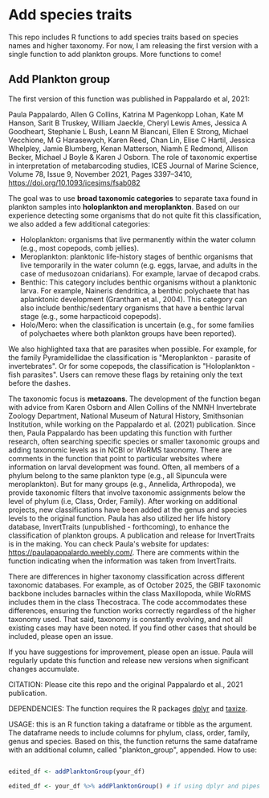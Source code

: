# Add species traits

This repo includes R functions to add species traits based on species names and higher taxonomy. For now, I am releasing the first version with a single function to add plankton groups. More functions to come!

## Add Plankton group

The first version of this function was published in Pappalardo et al, 2021:

Paula Pappalardo, Allen G Collins, Katrina M Pagenkopp Lohan, Kate M Hanson, Sarit B Truskey, William Jaeckle, Cheryl Lewis Ames, Jessica A Goodheart, Stephanie L Bush, Leann M Biancani, Ellen E Strong, Michael Vecchione, M G Harasewych, Karen Reed, Chan Lin, Elise C Hartil, Jessica Whelpley, Jamie Blumberg, Kenan Matterson, Niamh E Redmond, Allison Becker, Michael J Boyle & Karen J Osborn. The role of taxonomic expertise in interpretation of metabarcoding studies, ICES Journal of Marine Science, Volume 78, Issue 9, November 2021, Pages 3397–3410, https://doi.org/10.1093/icesjms/fsab082

The goal was to use __broad taxonomic categories__ to separate taxa found in plankton samples into __holoplankton and meroplankton__. Based on our experience detecting some organisms that do not quite fit this classification, we also added a few additional categories:

* Holoplankton: organisms that live permanently within the water column (e.g., most copepods, comb jellies).
* Meroplankton:  planktonic life-history stages of benthic organisms that live temporarily in the water column (e.g. eggs, larvae, and adults in the case of medusozoan cnidarians). For example, larvae of decapod crabs.
* Benthic: This category includes benthic organisms without a planktonic larva. For example, Naineris dendritica, a benthic polychaete that has aplanktonic development (Grantham et al., 2004). This category can also include benthic/sedentary organisms that have a benthic larval stage (e.g., some harpacticoid copepods).
* Holo/Mero: when the classification is uncertain (e.g., for some families of polychaetes where both plankton groups have been reported).

We also highlighted taxa that are parasites when possible. For example, for the family Pyramidellidae the classification is "Meroplankton - parasite of invertebrates". Or for some copepods, the classification is "Holoplankton - fish parasites". Users can remove these flags by retaining only the text before the dashes.

The taxonomic focus is __metazoans__. The development of the function began with advice from Karen Osborn and Allen Collins of the NMNH Invertebrate Zoology Department, National Museum of Natural History, Smithsonian Institution, while working on the Pappalardo et al. (2021) publication. Since then, Paula Pappalardo has been updating this function with further research, often searching specific species or smaller taxonomic groups and adding taxonomic levels as in NCBI or WoRMS taxonomy. There are comments in the function that point to particular websites where information on larval development was found. Often, all members of a phylum belong to the same plankton type (e.g., all Sipuncula were meroplankton). But for many groups (e.g., Annelida, Arthropoda), we provide taxonomic filters that involve taxonomic assignments below the level of phylum (i.e, Class, Order, Family). After working on additional projects, new classifications have been added at the genus and species levels to the original function. Paula has also utilized her life history database, InvertTraits (unpublished - forthcoming), to enhance the classification of plankton groups. A publication and release for InvertTraits is in the making. You can check Paula's website for updates: https://paulapappalardo.weebly.com/. There are comments within the function indicating when the information was taken from InvertTraits. 

There are differences in higher taxonomy classification across different taxonomic databases. For example, as of October 2025, the GBIF taxonomic backbone includes barnacles within the class Maxillopoda, while WoRMS includes them in the class Thecostraca. The code accommodates these differences, ensuring the function works correctly regardless of the higher taxonomy used. That said, taxonomy is constantly evolving, and not all existing cases may have been noted. If you find other cases that should be included, please open an issue.  

If you have suggestions for improvement, please open an issue. Paula will regularly update this function and release new versions when significant changes accumulate.

CITATION: Please cite this repo and the original Pappalardo et al., 2021 publication.

DEPENDENCIES: The function requires the R packages [dplyr](https://dplyr.tidyverse.org/) and [taxize](https://docs.ropensci.org/taxize/articles/taxize.html).

USAGE: this is an R function taking a dataframe or tibble as the argument. The dataframe needs to include columns for phylum, class, order, family, genus and species. Based on this, the function returns the same dataframe with an additional column, called "plankton_group", appended. How to use:

```r

edited_df <- addPlanktonGroup(your_df)

edited_df <- your_df %>% addPlanktonGroup() # if using dplyr and pipes
```


